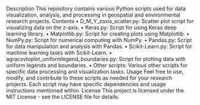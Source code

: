 Description
This repository contains various Python scripts used for data visualization, analysis, and processing in geospatial and environmental research projects.
Contents
•	D_M_Y_zaxis_scatter.py: Scatter plot script for visualizing data on the z-axis.
•	Keras.py: Script for using Keras deep learning library.
•	Matplotlib.py: Script for creating plots using Matplotlib.
•	NumPy.py: Script for numerical computing with NumPy.
•	Pandas.py: Script for data manipulation and analysis with Pandas.
•	Scikit-Learn.py: Script for machine learning tasks with Scikit-Learn.
•	agracsvtoplot_uniformlegend_boundaries.py: Script for plotting data with uniform legends and boundaries.
•	Other scripts: Various other scripts for specific data processing and visualization tasks.
Usage
Feel free to use, modify, and contribute to these scripts as needed for your research projects. Each script may have specific dependencies and usage instructions mentioned within.
License
This project is licensed under the MIT License - see the LICENSE file for details.

